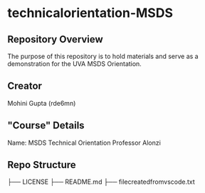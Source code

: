 # technicalorientation-MSDS
## Repository Overview
The purpose of this repository is to hold materials and serve as a demonstration for the UVA MSDS Orientation.

## Creator
Mohini Gupta (rde6mn)

## "Course" Details
Name: MSDS Technical Orientation
Professor Alonzi

## Repo Structure
├── LICENSE
├── README.md
├── filecreatedfromvscode.txt
